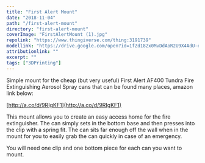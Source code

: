 ```yaml
---
title: "First Alert Mount"
date: "2018-11-04"
path: "/first-alert-mount"
directory: "first-alert-mount"
coverImage: "FirstAlertMount (1).jpg"
repolink: "https://www.thingiverse.com/thing:3191739"
modellink: "https://drive.google.com/open?id=1fZd182x0MvDdAoR2U9X4AdU-e2trVl7b"
attributionlink: ""
excerpt: ""
tags: ["3DPrinting"]
---
```


Simple mount for the cheap (but very useful) First Alert AF400 Tundra Fire Extinguishing Aerosol Spray cans that can be found many places, amazon link below:

[http://a.co/d/9RIgKF1](http://a.co/d/9RIgKF1)

This mount allows you to create an easy access home for the fire extinguisher. The can simply sets in the bottom base and then presses into the clip with a spring fit. The can sits far enough off the wall when in the mount for you to easily grab the can quickly in case of an emergency.

You will need one clip and one bottom piece for each can you want to mount.
